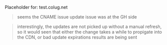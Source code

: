 Placeholder for: test.colug.net

> seems the CNAME issue update issue was at the GH side

> interestingly, the updates are not picked up without a manual refresh, so it would seen that either the change takes a while to propigate into the CDN, or bad update expirations results are being sent
